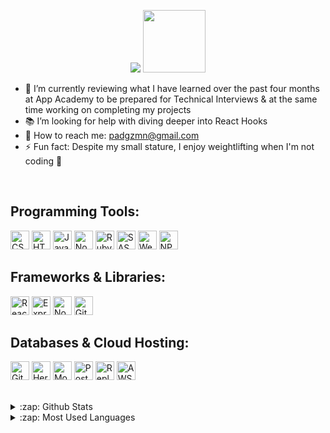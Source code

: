 <p align="center">
  <a href="https://github.com/pa-dg/readme-typing-svg"><img src="https://readme-typing-svg.herokuapp.com/?lines=Hello,%20I'm%20Andrea%20de%20Guzman!;Full-Stack%20Web%20Developer&font=Roboto%20Code&center=true&width=440&height=50&color=21D900&vCenter=true&size=25&pause=500"></a>
  <img src="https://media1.giphy.com/media/IpM4kYGnxqmE02P9rr/giphy.gif?cid=790b7611aa6682f0157f2de4f44ab1d2b236543d37483212&rid=giphy.gif&ct=s" width="100">
</p>

- 🌱 I’m currently reviewing what I have learned over the past four months at App Academy to be prepared for Technical Interviews & at the same time working on completing my projects
- 📚 I’m looking for help with diving deeper into React Hooks
- 📩 How to reach me: [padgzmn@gmail.com](padgzmn@gmail.com)
- ⚡ Fun fact: Despite my small stature, I enjoy weightlifting when I'm not coding 😬

<br>

## Programming Tools:

<p>
  <img alt="CSS" src="https://img.shields.io/badge/CSS-1572B6.svg?logo=css3&logoColor=white" height="30">
  <img alt="HTML" src="https://img.shields.io/badge/HTML-E34F26.svg?logo=html5&logoColor=white" height="30">
  <img alt="JavaScript" src="https://img.shields.io/badge/JavaScript-F7DF1E.svg?logo=javascript&logoColor=black" height="30">
  <img alt="Node.js" src="https://img.shields.io/badge/Node.js-43853D.svg?logo=node.js&logoColor=white" height="30">
  <img alt="Ruby" src="https://img.shields.io/badge/Ruby-CC342D.svg?logo=ruby&logoColor=white" height="30">
  <img alt="SASS" src="https://img.shields.io/badge/Sass-hotpink.svg?logo=SASS&logoColor=white" height="30">
  <img alt="Webpack" src="https://img.shields.io/badge/webpack-%238DD6F9.svg?style=for-the-badge&logo=webpack&logoColor=black" height="30">
  <img alt="NPM" src="https://img.shields.io/badge/NPM-%23000000.svg?style=for-the-badge&logo=npm&logoColor=white" height="30">
</p>

## Frameworks & Libraries:

<p>
  <img alt="React" src="https://img.shields.io/badge/React-20232a.svg?logo=react&logoColor=%2361DAFB" height="30">
  <img alt="Express.js" src="https://img.shields.io/badge/Express.js-404d59.svg?logo=express&logoColor=white" height="30">
  <img alt="Node.js" src="https://img.shields.io/badge/Node.js-43853D.svg?logo=node.js&logoColor=white" height="30">
  <img alt="GitHub Actions" src="https://img.shields.io/badge/GitHub%20Actions-2671E5.svg?logo=github%20actions&logoColor=white" height="30">
</p>

## Databases & Cloud Hosting:

<p>
  <img alt="GitHub Pages" src="https://img.shields.io/badge/GitHub%20Pages-327FC7.svg?logo=github&logoColor=white" height="30">
  <img alt="Heroku" src="https://img.shields.io/badge/Heroku-430098.svg?logo=heroku&logoColor=white" height="30">
  <img alt="MongoDB" src ="https://img.shields.io/badge/MongoDB-4ea94b.svg?logo=mongodb&logoColor=white" height="30">
  <img alt="PostgreSQL" src ="https://img.shields.io/badge/PostgreSQL-316192.svg?logo=postgresql&logoColor=white" height="30">
  <img alt="Repl.it" src="https://img.shields.io/badge/Repl.it-0D101E.svg?logo=Replit&logoColor=white" height="30">
  <img alt="AWS S3" src="https://img.shields.io/badge/AWS-%23FF9900.svg?style=for-the-badge&logo=amazon-aws&logoColor=black" height=30">
</p>

<br>

<details>
  <summary>:zap: Github Stats </summary>
     <img align="left" alt="Andrea's GitHub Stats" src="https://github-readme-stats.vercel.app/api?username=pa-dg&show_icons=true&hide_border=true" />
</details>

<details>
  <summary>:zap: Most Used Languages</summary>
    <img align="left" alt="Andrea's GitHub Top Languages" src="https://github-readme-stats.vercel.app/api/top-langs/?username=pa-dg" />
</details>

[website]: https://holistic-developer.com/
[youtube]: https://www.youtube.com/channel/UCD6bHzIZCJJcJD6QHGUIyrw
[instagram]: https://www.instagram.com/holistic_developer/
[linkedin]: https://linkedin.com/in/annaarsentieva
[portfolio]: https://arsentieva.github.io/profile/
